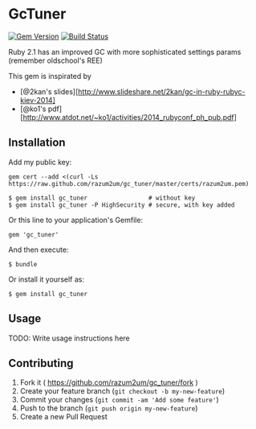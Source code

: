 # GcTuner

[![Gem Version][GV img]][Gem Version]
[![Build Status][BS img]][Build Status]

Ruby 2.1 has an improved GC with more sophisticated settings params (remember oldschool's REE)

This gem is inspirated by

- [@2kan's slides][http://www.slideshare.net/2kan/gc-in-ruby-rubyc-kiev-2014]
- [@ko1's pdf][http://www.atdot.net/~ko1/activities/2014_rubyconf_ph_pub.pdf]

## Installation

Add my public key:

    gem cert --add <(curl -Ls https://raw.github.com/razum2um/gc_tuner/master/certs/razum2um.pem)

    $ gem install gc_tuner                 # without key
    $ gem install gc_tuner -P HighSecurity # secure, with key added

Or this line to your application's Gemfile:

    gem 'gc_tuner'

And then execute:

    $ bundle

Or install it yourself as:

    $ gem install gc_tuner

## Usage

TODO: Write usage instructions here

## Contributing

1. Fork it ( https://github.com/razum2um/gc_tuner/fork )
2. Create your feature branch (`git checkout -b my-new-feature`)
3. Commit your changes (`git commit -am 'Add some feature'`)
4. Push to the branch (`git push origin my-new-feature`)
5. Create a new Pull Request

[Gem Version]: https://rubygems.org/gems/gc_tuner
[Build Status]: https://travis-ci.org/razum2um/gc_tuner

[GV img]: https://badge.fury.io/rb/gc_tuner.png
[BS img]: https://travis-ci.org/razum2um/gc_tuner.png
